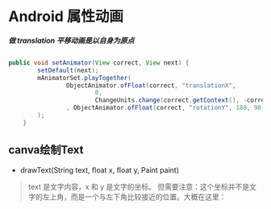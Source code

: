# Android 属性动画
***做 translation 平移动画是以自身为原点***
```java

public void setAnimator(View correct, View next) {
        setDefault(next);
        mAnimatorSet.playTogether(
                ObjectAnimator.ofFloat(correct, "translationX",
                        0,
                        ChangeUnits.change(correct.getContext(), -correct.getWidth()))
                , ObjectAnimator.ofFloat(correct, "rotationY", 180, 90)
        );
    }
```
## canva绘制Text
* drawText(String text, float x, float y, Paint paint)
>text 是文字内容，x 和 y 是文字的坐标。
但需要注意：这个坐标并不是文字的左上角，而是一个与左下角比较接近的位置。大概在这里：
